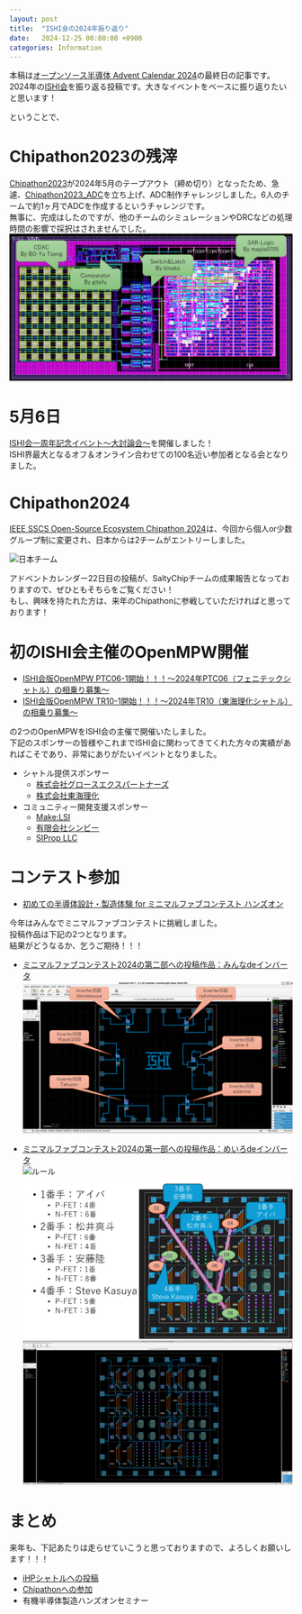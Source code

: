 ```yaml
---
layout: post
title:  "ISHI会の2024年振り返り"
date:   2024-12-25 00:00:00 +0900
categories: Information
---
```

本稿は[オープンソース半導体  Advent Calendar 2024](https://qiita.com/advent-calendar/2024/osssilicon)の最終日の記事です。  
2024年の[ISHI会](https://ishi-kai.org/)を振り返る投稿です。大きなイベントをベースに振り返りたいと思います！ 

ということで、

# Chipathon2023の残滓
[Chipathon2023](https://ishi-kai.org/information/chipathon/2023/06/11/Accept-SSCS-OSE-CHIPATHON2023.html)が2024年5月のテープアウト（締め切り）となったため、急遽、[Chipathon2023_ADC](https://github.com/ishi-kai/Chipathon2023_ADC/tree/main/submit_version)を立ち上げ、ADC制作チャレンジしました。6人のチームで約1ヶ月でADCを作成するというチャレンジです。  
無事に、完成はしたのですが、他のチームのシミュレーションやDRCなどの処理時間の影響で採択はされませんでした。  
![Chipathon2023_ADC](https://raw.githubusercontent.com/ishi-kai/Chipathon2023_ADC/main/submit_version/images/layout.jpg)


# 5月6日
[ISHI会一周年記念イベント～大討論会～](https://ishi-kai.org/information/seminar/2024/04/21/AprEvent_0422.html)を開催しました！  
ISHI界最大となるオフ＆オンライン合わせての100名近い参加者となる会となりました。  


# Chipathon2024
[IEEE SSCS Open-Source Ecosystem Chipathon 2024](https://ishi-kai.org/information/chipathon/2024/08/31/Entry-SSCS-OSE-CHIPATHON2024.html)は、今回から個人or少数グループ制に変更され、日本からは2チームがエントリーしました。  

![日本チーム](https://ishi-kai.org/assets/images/Chipathon/2024_japan_groups_list.png)

アドベントカレンダー22日目の投稿が、SaltyChipチームの成果報告となっておりますので、ぜひともそちらをご覧ください！  
もし、興味を持たれた方は、来年のChipathonに参戦していただければと思っております！  


# 初のISHI会主催のOpenMPW開催
* [ISHI会版OpenMPW PTC06-1開始！！！～2024年PTC06（フェニテックシャトル）の相乗り募集～
](https://ishi-kai.org/openmpw/shuttle/ptc06/2024/07/06/shuttle_ISHI-Kai_OpenMPW-PTC06-1_start.html)  
* [ISHI会版OpenMPW TR10-1開始！！！～2024年TR10（東海理化シャトル）の相乗り募集～](https://ishi-kai.org/openmpw/shuttle/tr10/2024/10/15/shuttle_ISHI-Kai_OpenMPW-TR10-1_start.html)  

の2つのOpenMPWをISHI会の主催で開催いたしました。  
下記のスポンサーの皆様やこれまでISHI会に関わってきてくれた方々の実績があればこそであり、非常にありがたいイベントとなりました。  

- シャトル提供スポンサー
    - [株式会社グロースエクスパートナーズ](https://www.gxp.co.jp/)
    - [株式会社東海理化](https://www.tokai-rika.co.jp/)
- コミュニティー開発支援スポンサー
    - [Make:LSI](https://scrapbox.io/makelsi/)
    - [有限会社シンビー](https://sinby.com/)
    - [SIProp LLC](https://www.siprop.org/)


# コンテスト参加
* [初めての半導体設計・製造体験 for ミニマルファブコンテスト ハンズオン](https://ishi-kai.org/shuttle/contest/minimalfab/2024/10/30/contest_minimalfab_2024_inverter.html)  

今年はみんなでミニマルファブコンテストに挑戦しました。  
投稿作品は下記の2つとなります。  
結果がどうなるか、乞うご期待！！！  

- [ミニマルファブコンテスト2024の第二部への投稿作品：みんなdeインバータ](https://github.com/ishi-kai/minimalfab_contest_2024_all_inverter)  
![インバータ](https://raw.githubusercontent.com/ishi-kai/minimalfab_contest_2024_all_inverter/main/Submitted/all_member_inverter_name.png)

- [ミニマルファブコンテスト2024の第一部への投稿作品：めいろdeインバータ](https://github.com/ishi-kai/minimalfab_contest_2024_maze_inverter)  
![ルール](https://camo.githubusercontent.com/2eeda96437b49df3dc45ad36a2eacb10a223e706bbbd9a4cf1625f39500370a8/68747470733a2f2f697368692d6b61692e6f72672f6173736574732f696d616765732f636f6e746573742f6d696e696d616c6661625f6d617a655f72756c652e706e67)
![グループ](https://raw.githubusercontent.com/ishi-kai/minimalfab_contest_2024_maze_inverter/main/images/member_target.png)
![レイアウト](https://raw.githubusercontent.com/ishi-kai/minimalfab_contest_2024_maze_inverter/main/images/layout.png)


# まとめ
来年も、下記あたりは走らせていこうと思っておりますので、よろしくお願いします！！！

- [iHPシャトルへの投稿](https://ishi-kai.org/shuttle/ihp/2024/12/10/shuttle_iHP_2025Mar_start.html)
- [Chipathonへの参加](https://ishi-kai.org/categories.html#h-Chipathon)
- 有機半導体製造ハンズオンセミナー
